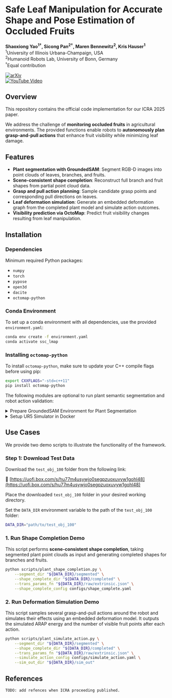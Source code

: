 # Safe Leaf Manipulation for Accurate Shape and Pose Estimation of Occluded Fruits

**Shaoxiong Yao<sup>1†</sup>, Sicong Pan<sup>2†</sup>, Maren Bennewitz<sup>2</sup>, Kris Hauser<sup>1</sup>**  
<sup>1</sup>University of Illinois Urbana-Champaign, USA  
<sup>2</sup>Humanoid Robots Lab, University of Bonn, Germany  
<sup>†</sup>Equal contribution

[![arXiv](https://img.shields.io/badge/arXiv-2409.17389-b31b1b.svg)](https://arxiv.org/abs/2409.17389)  
[![YouTube Video](https://img.shields.io/badge/Video-Youtube-red?logo=youtube)](https://youtu.be/bHzx8Zcsfoo)

## Overview

This repository contains the official code implementation for our ICRA 2025 paper.

We address the challenge of **monitoring occluded fruits** in agricultural environments. The provided functions enable robots to **autonomously plan grasp-and-pull actions** that enhance fruit visibility while minimizing leaf damage.

## Features

- **Plant segmentation with GroundedSAM**: Segment RGB-D images into point clouds of leaves, branches, and fruits.
- **Scene-consistent shape completion**: Reconstruct full branch and fruit shapes from partial point cloud data.
- **Grasp and pull action planning**: Sample candidate grasp points and corresponding pull directions on leaves.
- **Leaf deformation simulation**: Generate an embedded deformation graph from the completed plant model and simulate action outcomes.
- **Visibility prediction via OctoMap**: Predict fruit visibility changes resulting from leaf manipulation.

## Installation

### Dependencies

Minimum required Python packages:

- `numpy`
- `torch`
- `pypose`
- `open3d`
- `dacite`
- `octomap-python`

### Conda Environment 

To set up a conda environment with all dependencies, use the provided `environment.yaml`:

```bash
conda env create -f environment.yaml
conda activate ssc_lmap
```

### Installing `octomap-python`

To install `octomap-python`, make sure to update your C++ compile flags before using pip:

```bash
export CXXFLAGS="-std=c++11"
pip install octomap-python
```

The following modules are optional to run plant semantic segmentation and robot action validation:

<details>
<summary>Prepare GroundedSAM Environment for Plant Segmentation</summary>


> **Note:** This setup is only required if you want to re-run the segmentation step. For shape completion and deformation simulation, pre-segmented masks are already provided in the demo data.

1. **Clone Required Repositories**

```bash
git clone https://github.com/IDEA-Research/GroundingDINO.git
git clone https://github.com/facebookresearch/segment-anything.git
```

2. **Install Dependencies**

Follow the [GroundedSAM](https://github.com/IDEA-Research/Grounded-Segment-Anything) instructions to install both modules:

```bash
python -m pip install -e segment_anything
pip install --no-build-isolation -e GroundingDINO
```

You're now ready to run plant segmentation using GroundedSAM.
</details>

<details>
<summary>Setup UR5 Simulator in Docker </summary>

1. **Install Docker on Linux**  
   Follow instructions at: https://docs.docker.com/engine/install/

2. **Pull the URSim Docker Image**  
   ```bash
   docker pull universalrobots/ursim_e-series
   ```

3. **Start the URSim Container**  
   ```bash
   docker run --rm -it --net=host universalrobots/ursim_e-series
   ```

4. **Get the Robot IP Address**  
   When URSim starts, note the IP address shown when you start the container.  
   Update your control scripts to use this IP.

5. **Turns on Simulator and Enable Remote Control in URSim**  
   Inside the URSim GUI:
   - Press the **power button** (bottom-left), then press **Start**
   - Go to **Settings → System → Remote Control**
   - Click **Enable**

You're now ready to run your control pipeline.
</details>


## Use Cases

We provide two demo scripts to illustrate the functionality of the framework.

### Step 1: Download Test Data

Download the `test_obj_100` folder from the following link:

🔗 [https://uofi.box.com/s/hu77m4usywjo0segpzuoxuvyw1gohl48](https://uofi.box.com/s/hu77m4usywjo0segpzuoxuvyw1gohl48)

Place the downloaded `test_obj_100` folder in your desired working directory.

Set the `DATA_DIR` environment variable to the path of the `test_obj_100` folder:

```bash
DATA_DIR="path/to/test_obj_100"
```


### 1. Run Shape Completion Demo

This script performs **scene-consistent shape completion**, taking segmented plant point clouds as input and generating completed shapes for branches and fruits.

```bash
python scripts/plant_shape_completion.py \
    --segment_dir "${DATA_DIR}/segmented" \
    --shape_complete_dir "${DATA_DIR}/completed" \
    --trans_params_fn "${DATA_DIR}/raw/extrinsic.json" \
    --shape_complete_config configs/shape_complete.yaml
```


### 2. Run Deformation Simulation Demo

This script samples several grasp-and-pull actions around the robot and simulates their effects using an embedded deformation model. It outputs the simulated ARAP energy and the number of visible fruit points after each action.

```bash
python scripts/plant_simulate_action.py \
    --segment_dir "${DATA_DIR}/segmented" \
    --shape_complete_dir "${DATA_DIR}/completed" \
    --trans_params_fn "${DATA_DIR}/raw/extrinsic.json" \
    --simulate_action_config configs/simulate_action.yaml \
    --sim_out_dir "${DATA_DIR}/sim_out"
```

## References
```
TODO: add refences when ICRA proceeding published.
```